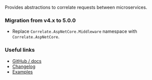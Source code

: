 Provides abstractions to correlate requests between microservices.

### Migration from v4.x to 5.0.0

- Replace `Correlate.AspNetCore.Middleware` namespace with `Correlate.AspNetCore`.

### Useful links

- [GitHub / docs](https://github.com/skwasjer/Correlate)
- [Changelog](https://github.com/skwasjer/Correlate/releases)
- [Examples](https://github.com/skwasjer/Correlate/tree/main/examples)
